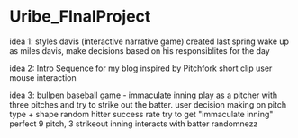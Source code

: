 # Uribe_FInalProject

idea 1: styles davis (interactive narrative game)
  created last spring
  wake up as miles davis, make decisions based on his responsiblites for the day

idea 2: Intro Sequence for my blog
  inspired by Pitchfork 
  short clip
  user mouse interaction

idea 3: bullpen baseball game - immaculate inning
  play as a pitcher with three pitches and try to strike out the batter.
  user decision making on pitch type + shape
  random hitter success rate
  try to get "immaculate inning"
    perfect 9 pitch, 3 strikeout inning
    interacts with batter randomnezz

